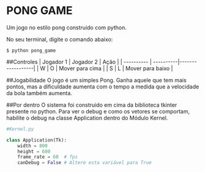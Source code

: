 # PONG GAME
Um jogo no estilo pong construído com python.

No seu terminal, digite o comando abaixo:
```
$ python pong_game
```
##Controles
| Jogador 1  | Jogador 2 | Ação             |
| ---------- | ----------|------------------|
| W          | O         | Mover para cima  |
| S          | L         | Mover para baixo |
   
##Jogabilidade
O jogo é um simples Pong. Ganha aquele que tem mais pontos, mas a dificuldade aumenta com o tempo a medida que a velocidade da bola também aumenta.
  
##Por dentro
O sistema foi construido em cima da biblioteca tkinter presente no python. Para ver o debug e como os vetores se comportam, habilite o debug na classe Application dentro do Módulo Kernel.
```python
#Kernel.py

class Application(Tk):
    width = 800
    height = 600
    frame_rate = 60  # fps
    canDebug = False # Altere esta variável para True
```
